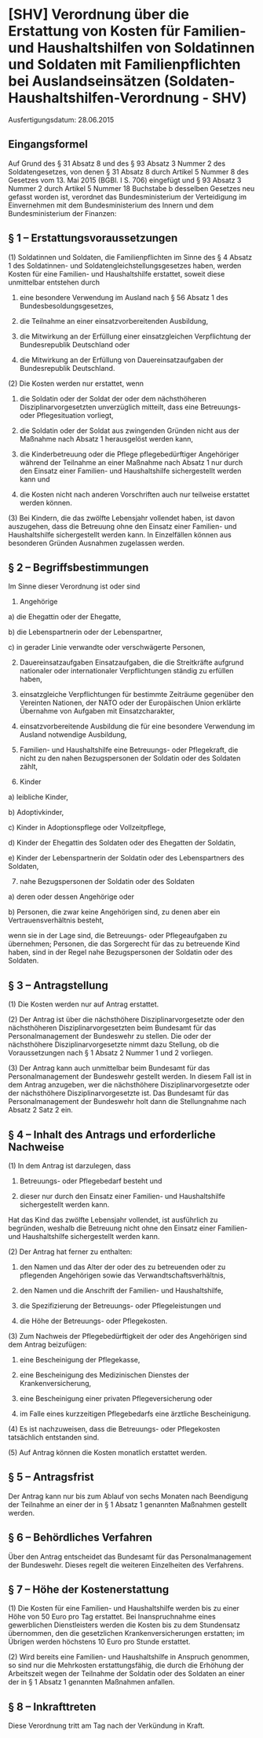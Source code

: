 # [SHV] Verordnung über die Erstattung von Kosten für Familien- und Haushaltshilfen von Soldatinnen und Soldaten mit Familienpflichten bei Auslandseinsätzen  (Soldaten-Haushaltshilfen-Verordnung - SHV)

Ausfertigungsdatum: 28.06.2015

 

## Eingangsformel

Auf Grund des § 31 Absatz 8 und des § 93 Absatz 3 Nummer 2 des Soldatengesetzes, von denen § 31 Absatz 8 durch Artikel 5 Nummer 8 des Gesetzes vom 13. Mai 2015 (BGBl. I S. 706) eingefügt und § 93 Absatz 3 Nummer 2 durch Artikel 5 Nummer 18 Buchstabe b desselben Gesetzes neu gefasst worden ist, verordnet das Bundesministerium der Verteidigung im Einvernehmen mit dem Bundesministerium des Innern und dem Bundesministerium der Finanzen:


## § 1 – Erstattungsvoraussetzungen

(1) Soldatinnen und Soldaten, die Familienpflichten im Sinne des § 4 Absatz 1 des Soldatinnen- und Soldatengleichstellungsgesetzes haben, werden Kosten für eine Familien- und Haushaltshilfe erstattet, soweit diese unmittelbar entstehen durch

1. eine besondere Verwendung im Ausland nach § 56 Absatz 1 des Bundesbesoldungsgesetzes,

2. die Teilnahme an einer einsatzvorbereitenden Ausbildung,

3. die Mitwirkung an der Erfüllung einer einsatzgleichen Verpflichtung der Bundesrepublik Deutschland oder

4. die Mitwirkung an der Erfüllung von Dauereinsatzaufgaben der Bundesrepublik Deutschland.

(2) Die Kosten werden nur erstattet, wenn

1. die Soldatin oder der Soldat der oder dem nächsthöheren Disziplinarvorgesetzten unverzüglich mitteilt, dass eine Betreuungs- oder Pflegesituation vorliegt,

2. die Soldatin oder der Soldat aus zwingenden Gründen nicht aus der Maßnahme nach Absatz 1 herausgelöst werden kann,

3. die Kinderbetreuung oder die Pflege pflegebedürftiger Angehöriger während der Teilnahme an einer Maßnahme nach Absatz 1 nur durch den Einsatz einer Familien- und Haushaltshilfe sichergestellt werden kann und

4. die Kosten nicht nach anderen Vorschriften auch nur teilweise erstattet werden können.

(3) Bei Kindern, die das zwölfte Lebensjahr vollendet haben, ist davon auszugehen, dass die Betreuung ohne den Einsatz einer Familien- und Haushaltshilfe sichergestellt werden kann. In Einzelfällen können aus besonderen Gründen Ausnahmen zugelassen werden.


## § 2 – Begriffsbestimmungen

Im Sinne dieser Verordnung ist oder sind

1. Angehörige

a) die Ehegattin oder der Ehegatte,

b) die Lebenspartnerin oder der Lebenspartner,

c) in gerader Linie verwandte oder verschwägerte Personen,

2. Dauereinsatzaufgaben Einsatzaufgaben, die die Streitkräfte aufgrund nationaler oder internationaler Verpflichtungen ständig zu erfüllen haben,

3. einsatzgleiche Verpflichtungen für bestimmte Zeiträume gegenüber den Vereinten Nationen, der NATO oder der Europäischen Union erklärte Übernahme von Aufgaben mit Einsatzcharakter,

4. einsatzvorbereitende Ausbildung die für eine besondere Verwendung im Ausland notwendige Ausbildung,

5. Familien- und Haushaltshilfe eine Betreuungs- oder Pflegekraft, die nicht zu den nahen Bezugspersonen der Soldatin oder des Soldaten zählt,

6. Kinder

a) leibliche Kinder,

b) Adoptivkinder,

c) Kinder in Adoptionspflege oder Vollzeitpflege,

d) Kinder der Ehegattin des Soldaten oder des Ehegatten der Soldatin,

e) Kinder der Lebenspartnerin der Soldatin oder des Lebenspartners des Soldaten,

7. nahe Bezugspersonen der Soldatin oder des Soldaten

a) deren oder dessen Angehörige oder

b) Personen, die zwar keine Angehörigen sind, zu denen aber ein Vertrauensverhältnis besteht,

wenn sie in der Lage sind, die Betreuungs- oder Pflegeaufgaben zu übernehmen; Personen, die das Sorgerecht für das zu betreuende Kind haben, sind in der Regel nahe Bezugspersonen der Soldatin oder des Soldaten.


## § 3 – Antragstellung

(1) Die Kosten werden nur auf Antrag erstattet.

(2) Der Antrag ist über die nächsthöhere Disziplinarvorgesetzte oder den nächsthöheren Disziplinarvorgesetzten beim Bundesamt für das Personalmanagement der Bundeswehr zu stellen. Die oder der nächsthöhere Disziplinarvorgesetzte nimmt dazu Stellung, ob die Voraussetzungen nach § 1 Absatz 2 Nummer 1 und 2 vorliegen.

(3) Der Antrag kann auch unmittelbar beim Bundesamt für das Personalmanagement der Bundeswehr gestellt werden. In diesem Fall ist in dem Antrag anzugeben, wer die nächsthöhere Disziplinarvorgesetzte oder der nächsthöhere Disziplinarvorgesetzte ist. Das Bundesamt für das Personalmanagement der Bundeswehr holt dann die Stellungnahme nach Absatz 2 Satz 2 ein.


## § 4 – Inhalt des Antrags und erforderliche Nachweise

(1) In dem Antrag ist darzulegen, dass

1. Betreuungs- oder Pflegebedarf besteht und

2. dieser nur durch den Einsatz einer Familien- und Haushaltshilfe sichergestellt werden kann.

Hat das Kind das zwölfte Lebensjahr vollendet, ist ausführlich zu begründen, weshalb die Betreuung nicht ohne den Einsatz einer Familien- und Haushaltshilfe sichergestellt werden kann.

(2) Der Antrag hat ferner zu enthalten:

1. den Namen und das Alter der oder des zu betreuenden oder zu pflegenden Angehörigen sowie das Verwandtschaftsverhältnis,

2. den Namen und die Anschrift der Familien- und Haushaltshilfe,

3. die Spezifizierung der Betreuungs- oder Pflegeleistungen und

4. die Höhe der Betreuungs- oder Pflegekosten.

(3) Zum Nachweis der Pflegebedürftigkeit der oder des Angehörigen sind dem Antrag beizufügen:

1. eine Bescheinigung der Pflegekasse,

2. eine Bescheinigung des Medizinischen Dienstes der Krankenversicherung,

3. eine Bescheinigung einer privaten Pflegeversicherung oder

4. im Falle eines kurzzeitigen Pflegebedarfs eine ärztliche Bescheinigung.

(4) Es ist nachzuweisen, dass die Betreuungs- oder Pflegekosten tatsächlich entstanden sind.

(5) Auf Antrag können die Kosten monatlich erstattet werden.


## § 5 – Antragsfrist

Der Antrag kann nur bis zum Ablauf von sechs Monaten nach Beendigung der Teilnahme an einer der in § 1 Absatz 1 genannten Maßnahmen gestellt werden.


## § 6 – Behördliches Verfahren

Über den Antrag entscheidet das Bundesamt für das Personalmanagement der Bundeswehr. Dieses regelt die weiteren Einzelheiten des Verfahrens.


## § 7 – Höhe der Kostenerstattung

(1) Die Kosten für eine Familien- und Haushaltshilfe werden bis zu einer Höhe von 50 Euro pro Tag erstattet. Bei Inanspruchnahme eines gewerblichen Dienstleisters werden die Kosten bis zu dem Stundensatz übernommen, den die gesetzlichen Krankenversicherungen erstatten; im Übrigen werden höchstens 10 Euro pro Stunde erstattet.

(2) Wird bereits eine Familien- und Haushaltshilfe in Anspruch genommen, so sind nur die Mehrkosten erstattungsfähig, die durch die Erhöhung der Arbeitszeit wegen der Teilnahme der Soldatin oder des Soldaten an einer der in § 1 Absatz 1 genannten Maßnahmen anfallen.


## § 8 – Inkrafttreten

Diese Verordnung tritt am Tag nach der Verkündung in Kraft.
